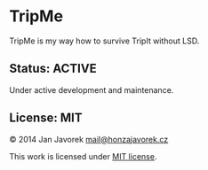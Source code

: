 # TripMe

TripMe is my way how to survive TripIt without LSD.

## Status: ACTIVE

Under active development and maintenance.

## License: MIT

© 2014 Jan Javorek <mail@honzajavorek.cz>

This work is licensed under [MIT license](https://en.wikipedia.org/wiki/MIT_license).
